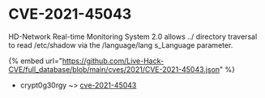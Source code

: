 # CVE-2021-45043

HD-Network Real-time Monitoring System 2.0 allows ../ directory traversal to read /etc/shadow via the /language/lang s_Language parameter.

{% embed url="https://github.com/Live-Hack-CVE/full_database/blob/main/cves/2021/CVE-2021-45043.json" %}


* crypt0g30rgy ~> [cve-2021-45043](https://zeste.alice-snow.ru/2021/database/cve-2021-45043/cve-2021-45043-crypt0g30rgy)